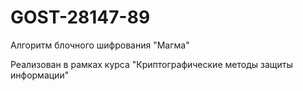 # GOST-28147-89
Алгоритм блочного шифрования "Магма"

Реализован в рамках курса "Криптографические методы защиты информации"
